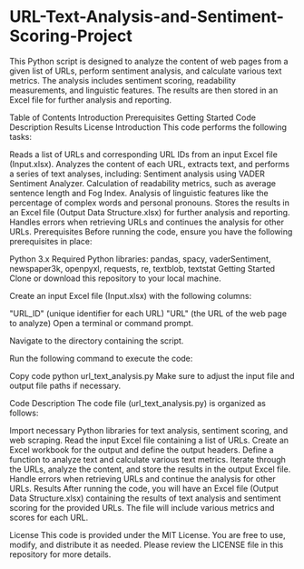 # URL-Text-Analysis-and-Sentiment-Scoring-Project

This Python script is designed to analyze the content of web pages from a given list of URLs, perform sentiment analysis, and calculate various text metrics. The analysis includes sentiment scoring, readability measurements, and linguistic features. The results are then stored in an Excel file for further analysis and reporting.

Table of Contents
Introduction
Prerequisites
Getting Started
Code Description
Results
License
Introduction
This code performs the following tasks:

Reads a list of URLs and corresponding URL IDs from an input Excel file (Input.xlsx).
Analyzes the content of each URL, extracts text, and performs a series of text analyses, including:
Sentiment analysis using VADER Sentiment Analyzer.
Calculation of readability metrics, such as average sentence length and Fog Index.
Analysis of linguistic features like the percentage of complex words and personal pronouns.
Stores the results in an Excel file (Output Data Structure.xlsx) for further analysis and reporting.
Handles errors when retrieving URLs and continues the analysis for other URLs.
Prerequisites
Before running the code, ensure you have the following prerequisites in place:

Python 3.x
Required Python libraries: pandas, spacy, vaderSentiment, newspaper3k, openpyxl, requests, re, textblob, textstat
Getting Started
Clone or download this repository to your local machine.

Create an input Excel file (Input.xlsx) with the following columns:

"URL_ID" (unique identifier for each URL)
"URL" (the URL of the web page to analyze)
Open a terminal or command prompt.

Navigate to the directory containing the script.

Run the following command to execute the code:

Copy code
python url_text_analysis.py
Make sure to adjust the input file and output file paths if necessary.

Code Description
The code file (url_text_analysis.py) is organized as follows:

Import necessary Python libraries for text analysis, sentiment scoring, and web scraping.
Read the input Excel file containing a list of URLs.
Create an Excel workbook for the output and define the output headers.
Define a function to analyze text and calculate various text metrics.
Iterate through the URLs, analyze the content, and store the results in the output Excel file.
Handle errors when retrieving URLs and continue the analysis for other URLs.
Results
After running the code, you will have an Excel file (Output Data Structure.xlsx) containing the results of text analysis and sentiment scoring for the provided URLs. The file will include various metrics and scores for each URL.

License
This code is provided under the MIT License. You are free to use, modify, and distribute it as needed. Please review the LICENSE file in this repository for more details.
